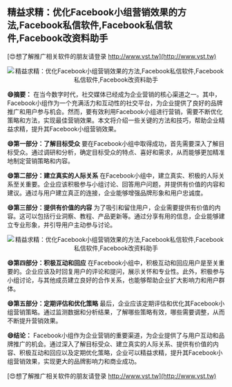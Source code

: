 ## **精益求精：优化Facebook小组营销效果的方法,Facebook私信软件,Facebook私信软件,Facebook改资料助手**

[😍想了解推广相关软件的朋友请登录 http://www.vst.tw](http://www.vst.tw)

 <center><img src="https://vst.tw/MP4/tuiguang/png/0.png" alt="精益求精：优化Facebook小组营销效果的方法,Facebook私信软件,Facebook私信软件,Facebook改资料助手"></center>

**😄摘要：**
在当今数字时代，社交媒体已经成为企业营销的核心渠道之一。其中，Facebook小组作为一个充满活力和互动性的社交平台，为企业提供了良好的品牌推广和用户参与机会。然而，要有效利用Facebook小组进行营销，需要不断优化策略和方法，实现最佳营销效果。本文将介绍一些关键的方法和技巧，帮助企业精益求精，提升其Facebook小组营销效果。

**😄第一部分：了解目标受众**
要在Facebook小组中取得成功，首先需要深入了解目标受众。通过调研和分析，确定目标受众的特点、喜好和需求，从而能够更加精准地制定营销策略和内容。

**😄第二部分：建立真实的人际关系**
在Facebook小组中，建立真实、积极的人际关系至关重要。企业应该积极参与小组讨论、回答用户问题，并提供有价值的内容和建议。通过与用户建立真正的连接，企业能够增强品牌形象和用户忠诚度。

**😄第三部分：提供有价值的内容**
为了吸引和留住用户，企业需要提供有价值的内容。这可以包括行业洞察、教程、产品更新等。通过分享有用的信息，企业能够建立专业形象，并引导用户主动参与讨论。

 <center><img src="https://vst.tw/MP4/tuiguang/png/3.png" alt="精益求精：优化Facebook小组营销效果的方法,Facebook私信软件,Facebook私信软件,Facebook改资料助手"></center>

**😄第四部分：积极互动和回应**
在Facebook小组中，积极互动和回应用户是至关重要的。企业应该及时回复用户的评论和提问，展示关怀和专业性。此外，积极参与小组讨论，与其他成员建立良好的合作关系，也能够帮助企业扩大影响力和用户群体。

**😄第五部分：定期评估和优化策略**
最后，企业应该定期评估和优化其Facebook小组营销策略。通过监测数据和分析结果，了解哪些策略有效，哪些需要调整，从而不断提升营销效果。

**😄结论：**
Facebook小组作为企业营销的重要渠道，为企业提供了与用户互动和品牌推广的机会。通过深入了解目标受众、建立真实的人际关系、提供有价值的内容、积极互动和回应以及定期优化策略，企业可以精益求精，提升其Facebook小组营销效果，实现更大的品牌影响力和商业成功。

[😍想了解推广相关软件的朋友请登录 http://www.vst.tw](http://www.vst.tw)



